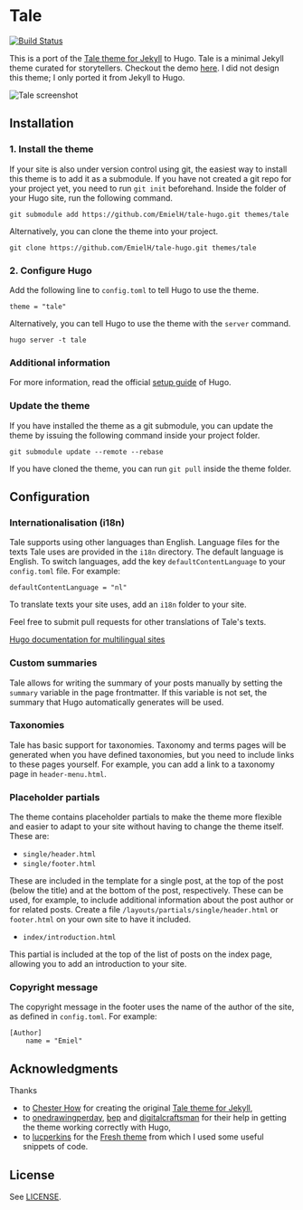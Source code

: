 # Tale

[![Build Status](https://travis-ci.com/EmielH/tale-hugo.svg?branch=master)](https://travis-ci.com/EmielH/tale-hugo)

This is a port of the [Tale theme for Jekyll](https://github.com/chesterhow/tale) to Hugo. Tale is a minimal Jekyll theme curated for storytellers. Checkout the demo [here](https://chesterhow.github.io/tale/). I did not design this theme; I only ported it from Jekyll to Hugo.

![Tale screenshot](https://raw.githubusercontent.com/EmielH/tale-hugo/master/images/screenshot.png)

## Installation

### 1. Install the theme

If your site is also under version control using git, the easiest way to install this theme is to add it as a submodule. If you have not created a git repo for your project yet, you need to run `git init` beforehand. Inside the folder of your Hugo site, run the following command.

```
git submodule add https://github.com/EmielH/tale-hugo.git themes/tale
```

Alternatively, you can clone the theme into your project.

```
git clone https://github.com/EmielH/tale-hugo.git themes/tale
```

### 2. Configure Hugo

Add the following line to `config.toml` to tell Hugo to use the theme.

```
theme = "tale"
```

Alternatively, you can tell Hugo to use the theme with the `server` command.

```
hugo server -t tale
```

### Additional information

For more information, read the official [setup guide](https//gohugo.io/overview/installing/) of Hugo.

### Update the theme

If you have installed the theme as a git submodule, you can update the theme by issuing the following command inside your project folder.

```
git submodule update --remote --rebase
```

If you have cloned the theme, you can run `git pull` inside the theme folder.

## Configuration

### Internationalisation (i18n)

Tale supports using other languages than English. Language files for the texts Tale uses are provided in the `i18n` directory. The default language is English. To switch languages, add the key `defaultContentLanguage` to your `config.toml` file. For example:

```
defaultContentLanguage = "nl"
```

To translate texts your site uses, add an `i18n` folder to your site.

Feel free to submit pull requests for other translations of Tale's texts.

[Hugo documentation for multilingual sites](//gohugo.io/content-management/multilingual/)

### Custom summaries

Tale allows for writing the summary of your posts manually by setting the `summary` variable in the page frontmatter. If this variable is not set, the summary that Hugo automatically generates will be used.

### Taxonomies

Tale has basic support for taxonomies. Taxonomy and terms pages will be generated when you have defined taxonomies, but you need to include links to these pages yourself. For example, you can add a link to a taxonomy page in `header-menu.html`.

### Placeholder partials

The theme contains placeholder partials to make the theme more flexible and easier to adapt to your site without having to change the theme itself. These are:

- `single/header.html`
- `single/footer.html`

These are included in the template for a single post, at the top of the post (below the title) and at the bottom of the post, respectively. These can be used, for example, to include additional information about the post author or for related posts. Create a file `/layouts/partials/single/header.html` or `footer.html` on your own site to have it included.

- `index/introduction.html`

This partial is included at the top of the list of posts on the index page, allowing you to add an introduction to your site.

### Copyright message

The copyright message in the footer uses the name of the author of the site, as defined in `config.toml`. For example:

```
[Author]
    name = "Emiel"
```

## Acknowledgments

Thanks 

- to [Chester How](//github.com/chesterhow) for creating the original [Tale theme for Jekyll](https://chesterhow.github.io/tale/),
- to [onedrawingperday](//github.com/onedrawingperday), [bep](//github.com/bep) and [digitalcraftsman](//github.com/digitalcraftsman) for their help in getting the theme working correctly with Hugo,
- to [lucperkins](https://github.com/lucperkins) for the [Fresh theme](https://github.com/lucperkins/hugo-fresh) from which I used some useful snippets of code.

## License
See [LICENSE](https://github.com/EmielH/tale-hugo/blob/master/LICENSE).